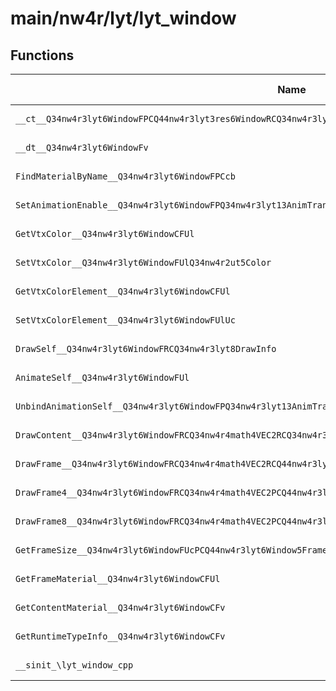 # main/nw4r/lyt/lyt_window

## Functions

| Name | Address | Match % |
|------|---------|---------|
| `__ct__Q34nw4r3lyt6WindowFPCQ44nw4r3lyt3res6WindowRCQ34nw4r3lyt11ResBlockSet` | `0x8000ED30` | :x: (0.0%) |
| `__dt__Q34nw4r3lyt6WindowFv` | `0x8000EF38` | :x: (0.0%) |
| `FindMaterialByName__Q34nw4r3lyt6WindowFPCcb` | `0x8000F080` | :x: (0.0%) |
| `SetAnimationEnable__Q34nw4r3lyt6WindowFPQ34nw4r3lyt13AnimTransformbb` | `0x8000F17C` | :x: (0.0%) |
| `GetVtxColor__Q34nw4r3lyt6WindowCFUl` | `0x8000F210` | :x: (0.0%) |
| `SetVtxColor__Q34nw4r3lyt6WindowFUlQ34nw4r2ut5Color` | `0x8000F23C` | :x: (0.0%) |
| `GetVtxColorElement__Q34nw4r3lyt6WindowCFUl` | `0x8000F268` | :x: (0.0%) |
| `SetVtxColorElement__Q34nw4r3lyt6WindowFUlUc` | `0x8000F280` | :x: (0.0%) |
| `DrawSelf__Q34nw4r3lyt6WindowFRCQ34nw4r3lyt8DrawInfo` | `0x8000F298` | :x: (0.0%) |
| `AnimateSelf__Q34nw4r3lyt6WindowFUl` | `0x8000F3D8` | :x: (0.0%) |
| `UnbindAnimationSelf__Q34nw4r3lyt6WindowFPQ34nw4r3lyt13AnimTransform` | `0x8000F468` | :x: (0.0%) |
| `DrawContent__Q34nw4r3lyt6WindowFRCQ34nw4r4math4VEC2RCQ34nw4r3lyt15WindowFrameSizeUc` | `0x8000F4F8` | :x: (0.0%) |
| `DrawFrame__Q34nw4r3lyt6WindowFRCQ34nw4r4math4VEC2RCQ44nw4r3lyt6Window5FrameRCQ34nw4r3lyt15WindowFrameSizeUc` | `0x8000F60C` | :x: (0.0%) |
| `DrawFrame4__Q34nw4r3lyt6WindowFRCQ34nw4r4math4VEC2PCQ44nw4r3lyt6Window5FrameRCQ34nw4r3lyt15WindowFrameSizeUc` | `0x8000FBEC` | :x: (0.0%) |
| `DrawFrame8__Q34nw4r3lyt6WindowFRCQ34nw4r4math4VEC2PCQ44nw4r3lyt6Window5FrameRCQ34nw4r3lyt15WindowFrameSizeUc` | `0x80010330` | :x: (0.0%) |
| `GetFrameSize__Q34nw4r3lyt6WindowFUcPCQ44nw4r3lyt6Window5Frame` | `0x80011178` | :x: (0.0%) |
| `GetFrameMaterial__Q34nw4r3lyt6WindowCFUl` | `0x80011278` | :x: (0.0%) |
| `GetContentMaterial__Q34nw4r3lyt6WindowCFv` | `0x800112A0` | :x: (0.0%) |
| `GetRuntimeTypeInfo__Q34nw4r3lyt6WindowCFv` | `0x800112B0` | :x: (0.0%) |
| `__sinit_\lyt_window_cpp` | `0x800112B8` | :x: (0.0%) |